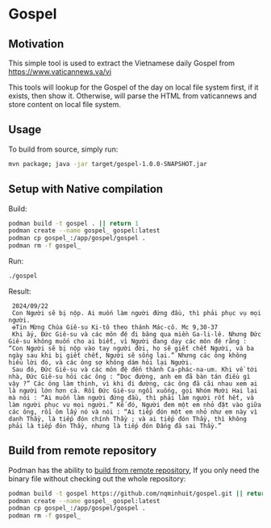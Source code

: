 # Gospel

## Motivation
This simple tool is used to extract the Vietnamese daily Gospel from https://www.vaticannews.va/vi

This tools will lookup for the Gospel of the day on local file system first, if it exists, then show it.
Otherwise, will parse the HTML from vaticannews and store content on local file system.

## Usage
To build from source, simply run:
```bash
mvn package; java -jar target/gospel-1.0.0-SNAPSHOT.jar
```

## Setup with Native compilation
Build:
```bash
podman build -t gospel . || return 1
podman create --name gospel_ gospel:latest
podman cp gospel_:/app/gospel/gospel .
podman rm -f gospel_
```

Run:
```bash
./gospel
```

Result:
```
 2024/09/22
 Con Người sẽ bị nộp. Ai muốn làm người đứng đầu, thì phải phục vụ mọi người.
 ✠Tin Mừng Chúa Giê-su Ki-tô theo thánh Mác-cô. Mc 9,30-37
 Khi ấy, Đức Giê-su và các môn đệ đi băng qua miền Ga-li-lê. Nhưng Đức Giê-su không muốn cho ai biết, vì Người đang dạy các môn đệ rằng : “Con Người sẽ bị nộp vào tay người đời, họ sẽ giết chết Người, và ba ngày sau khi bị giết chết, Người sẽ sống lại.” Nhưng các ông không hiểu lời đó, và các ông sợ không dám hỏi lại Người.
 Sau đó, Đức Giê-su và các môn đệ đến thành Ca-phác-na-um. Khi về tới nhà, Đức Giê-su hỏi các ông : “Dọc đường, anh em đã bàn tán điều gì vậy ?” Các ông làm thinh, vì khi đi đường, các ông đã cãi nhau xem ai là người lớn hơn cả. Rồi Đức Giê-su ngồi xuống, gọi Nhóm Mười Hai lại mà nói : “Ai muốn làm người đứng đầu, thì phải làm người rốt hết, và làm người phục vụ mọi người.” Kế đó, Người đem một em nhỏ đặt vào giữa các ông, rồi ôm lấy nó và nói : “Ai tiếp đón một em nhỏ như em này vì danh Thầy, là tiếp đón chính Thầy ; và ai tiếp đón Thầy, thì không phải là tiếp đón Thầy, nhưng là tiếp đón Đấng đã sai Thầy.”
```

## Build from remote repository

Podman has the ability to [build from remote repository](https://blog.podman.io/2023/09/podman-fun-fact-of-the-day-git-builds/), If you only need the binary file without checking out the whole repository:
```bash
podman build -t gospel https://github.com/nqminhuit/gospel.git || return 1
podman create --name gospel_ gospel:latest
podman cp gospel_:/app/gospel/gospel .
podman rm -f gospel_
```

